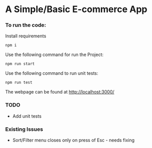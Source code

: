 # A Simple/Basic E-commerce App

### To run the code:

Install requirements
```
npm i
```

Use the following command for run the Project:
```
npm run start
```

Use the following command to run unit tests:
```
npm run test
```

The webpage can be found at [http://localhost:3000/](http://localhost:3000/)

### TODO
* Add unit tests

### Existing Issues
* Sort/Filter menu closes only on press of Esc - needs fixing
